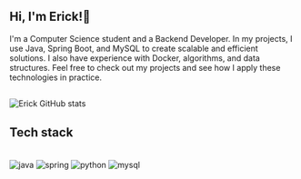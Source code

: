 ## Hi, I'm Erick!👋
I'm a Computer Science student and a Backend Developer. In my projects, I use Java, Spring Boot, and MySQL to create scalable and efficient solutions. I also have experience with Docker, algorithms, and data structures. Feel free to check out my projects and see how I apply these technologies in practice.
##



![Erick GitHub stats](https://github-readme-stats.vercel.app/api?username=ErickPalheta&show_icons=true&theme=dark)

## Tech stack

<div style="display: inline_block"><br/>
<img align="center" alt="java" src="https://img.shields.io/badge/Java-ED8B00?style=for-the-badge&logo=openjdk&logoColor=white" />
<img align="center" alt="spring" src="https://img.shields.io/badge/Spring-6DB33F?style=for-the-badge&logo=spring&logoColor=white" />
<img align="center" alt="python" src="https://img.shields.io/badge/Python-3776AB?style=for-the-badge&logo=python&logoColor=white" />
<img align="center" alt="mysql" src="https://img.shields.io/badge/MySQL-00000F?style=for-the-badge&logo=mysql&logoColor=white" />
</div>



